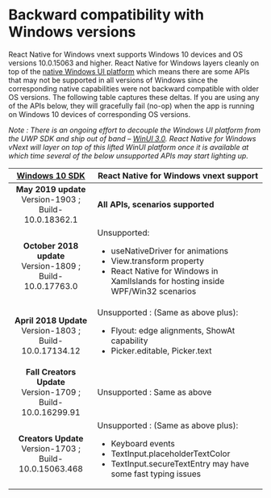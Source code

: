 # Backward compatibility with Windows versions

React Native for Windows vnext supports Windows 10 devices and OS versions 10.0.15063 and higher. React Native for Windows layers cleanly on top of the [native Windows UI platform](https://github.com/microsoft/microsoft-ui-xaml) which means there are some APIs that may not be supported in all versions of Windows since the corresponding native capabilities were not backward compatible with older OS versions. The following table captures these deltas. If you are using any of the APIs below, they will gracefully fail (no-op) when the app is running on Windows 10 devices of corresponding OS versions. 

_Note : There is an ongoing effort to decouple the Windows UI platform from the UWP SDK and ship out of band – [WinUI 3.0](https://github.com/microsoft/microsoft-ui-xaml/blob/master/docs/roadmap.md#winui-3-q4-2019---2020). React Native for Windows vNext will layer on top of this lifted WinUI platform once it is available at which time several of the below unsupported APIs may start lighting up._ 

| [Windows 10 SDK](https://developer.microsoft.com/en-us/windows/downloads/sdk-archive) | React Native for Windows vnext support |
|:-:|-|
| __May 2019 update__<br> Version-1903 ; Build-10.0.18362.1	| __All APIs, scenarios supported__ |
| __October 2018 update__<br> Version-1809 ; Build-10.0.17763.0 |	Unsupported: <ul><li>useNativeDriver for animations</li><li>View.transform property</li><li>React Native for Windows in XamlIslands for hosting inside WPF/Win32 scenarios</li>|
| __April 2018 Update__<br> Version-1803 ; Build-10.0.17134.12 | Unsupported : (Same as above plus): <ul><li>Flyout: edge alignments, ShowAt capability</li><li>Picker.editable, Picker.text</li> |
| __Fall Creators Update__<br> Version-1709 ; Build-10.0.16299.91 | Unsupported : Same as above |
| __Creators Update__<br> Version-1703 ; Build-10.0.15063.468 |	Unsupported : (Same as above plus): <ul><li>Keyboard events</li><li>TextInput.placeholderTextColor</li><li>TextInput.secureTextEntry may have some fast typing issues</li>

